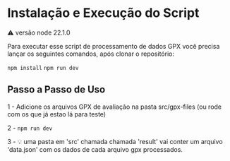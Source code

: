 # Instalação e Execução do Script
⚠️ versão node 22.1.0

Para executar esse script de processamento de dados GPX você precisa lançar os seguintes comandos, após clonar o repositório:

`npm install`
`npm run dev`

## Passo a Passo de Uso

1 - Adicione os arquivos GPX de avaliação na pasta src/gpx-files (ou rode com os que já estao lá para teste)

2 - `npm run dev`

3 - 💡 uma pasta em 'src' chamada chamada 'result' vai conter um arquivo 'data.json' com os dados de cada arquivo gpx processados. 
